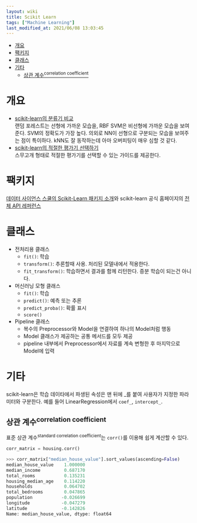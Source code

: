 ```yaml
---
layout: wiki 
title: Scikit Learn
tags: ["Machine Learning"]
last_modified_at: 2021/06/08 13:03:45
---
```


<!-- TOC -->

- [개요](#개요)
- [팩키지](#팩키지)
- [클래스](#클래스)
- [기타](#기타)
    - [상관 계수<sup>correlation coefficient</sup>](#상관-계수correlation-coefficient)

<!-- /TOC -->

# 개요
- [scikit-learn의 분류기 비교](http://scikit-learn.org/stable/auto_examples/classification/plot_classifier_comparison.html)  
랜덤 포레스트는 선형에 가까운 모습을, RBF SVM은 비선형에 가까운 모습을 보여준다. SVM의 정확도가 가장 높다. 의외로 NN이 선형으로 구분되는 모습을 보여주는 점이 특이하다. kNN도 잘 동작하는데 아마 오버피팅이 매우 심할 것 같다.
- [scikit-learn의 적절한 평가기 선택하기](http://scikit-learn.org/stable/tutorial/machine_learning_map/)  
스무고개 형태로 적절한 평가기를 선택할 수 있는 가이드를 제공한다.

# 팩키지
[데이터 사이언스 스쿨의 Scikit-Learn 패키지 소개](https://datascienceschool.net/view-notebook/293ece8b0d124fbaa4d4d52bb8f1cb42/)와 scikit-learn 공식 홈페이지의 [전체 API 레퍼런스](http://scikit-learn.org/stable/modules/classes.html)

# 클래스

- 전처리용 클래스
  - `fit()`: 학습
  - `transform()`: 추론할때 사용. 처리된 모델내에서 적용한다.
  - `fit_transform()`: 학습하면서 결과를 함께 리턴한다. 증분 학습이 되는건 아니다.
- 머신러닝 모형 클래스
  - `fit()`: 학습
  - `predict()`: 예측 또는 추론
  - `predict_proba()`: 확률 표시
  - `score()`
- Pipeline 클래스
  - 복수의 Preprocessor와 Model을 연결하여 하나의 Model처럼 행동
  - Model 클래스가 제공하는 공통 메서드를 모두 제공
  - pipeline 내부에서 Preprocessor에서 자료를 계속 변형한 후 마지막으로 Model에 입력

# 기타
scikit-learn은 학습 데이타에서 파생된 속성은 맨 뒤에 _를 붙여 사용자가 지정한 파라미터와 구분한다. 예를 들어 LinearRegression에서 `coef_`, `intercept_`.

## 상관 계수<sup>correlation coefficient</sup>
표준 상관 계수<sup>standard correlation coefficient</sup>는 `corr()`를 이용해 쉽게 계산할 수 있다.

```python
corr_matrix = housing.corr()

>>> corr_matrix["median_house_value"].sort_values(ascending=False)
median_house_value    1.000000
median_income         0.687170
total_rooms           0.135231
housing_median_age    0.114220
households            0.064702
total_bedrooms        0.047865
population           -0.026699
longitude            -0.047279
latitude             -0.142826
Name: median_house_value, dtype: float64
```
